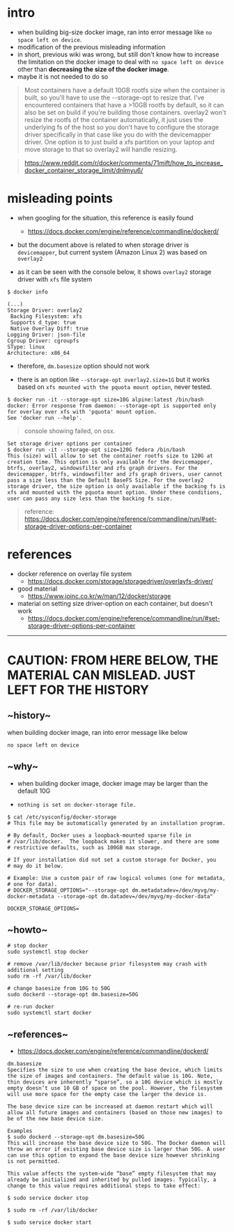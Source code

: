 # intro

- when building big-size docker image, ran into error message like `no space left on device`.
- modification of the previous misleading information
- in short, previous wiki was wrong, but still don't know how to increase the limitation on the docker image to deal with `no space left on device` other than **decreasing the size of the docker image**.
- maybe it is not needed to do so

> Most containers have a default 10GB rootfs size when the container is built, so you'll have to use the --storage-opt to 
resize that. I've encountered containers that have a >10GB rootfs by default, so it can also be set on build if you're 
building those containers. overlay2 won't resize the rootfs of the container automatically, it just uses the underlying fs of the host so you don't have to configure the storage driver specifically in that case like you do with the devicemapper driver. One option is to just build a xfs partition on your laptop and move storage to that so overlay2 will handle resizing.

> https://www.reddit.com/r/docker/comments/71mift/how_to_increase_docker_container_storage_limit/dnlmyu6/

# misleading points

- when googling for the situation, this reference is easily found
  - https://docs.docker.com/engine/reference/commandline/dockerd/

- but the document above is related to when storage driver is `devicemapper`, but current system (Amazon Linux 2) was 
based on `overlay2`

- as it can be seen with the console below, it shows `overlay2` storage driver with `xfs` file system
```
$ docker info

(...)
Storage Driver: overlay2
 Backing Filesystem: xfs
 Supports d_type: true
 Native Overlay Diff: true
Logging Driver: json-file
Cgroup Driver: cgroupfs
SType: linux
Architecture: x86_64
```

- therefore, `dm.basesize` option should not work

- there is an option like `--storage-opt overlay2.size=1G`
but it works based on `xfs mounted with the pquota mount option`,
never tested.

```
$ docker run -it --storage-opt size=10G alpine:latest /bin/bash
docker: Error response from daemon: --storage-opt is supported only for overlay over xfs with 'pquota' mount option.
See 'docker run --help'.
```
> console showing failed, on osx. 

```
Set storage driver options per container
$ docker run -it --storage-opt size=120G fedora /bin/bash
This (size) will allow to set the container rootfs size to 120G at creation time. This option is only available for the devicemapper, btrfs, overlay2, windowsfilter and zfs graph drivers. For the devicemapper, btrfs, windowsfilter and zfs graph drivers, user cannot pass a size less than the Default BaseFS Size. For the overlay2 storage driver, the size option is only available if the backing fs is xfs and mounted with the pquota mount option. Under these conditions, user can pass any size less than the backing fs size.
```
> reference: https://docs.docker.com/engine/reference/commandline/run/#set-storage-driver-options-per-container


# references
- docker reference on overlay file system
  - https://docs.docker.com/storage/storagedriver/overlayfs-driver/
- good material
  - https://www.joinc.co.kr/w/man/12/docker/storage
- material on setting size driver-option on each container, but doesn't work
  - https://docs.docker.com/engine/reference/commandline/run/#set-storage-driver-options-per-container

---
# CAUTION: FROM HERE BELOW, THE MATERIAL CAN MISLEAD. JUST LEFT FOR THE HISTORY

## ~history~

when building docker image, ran into error message like below
```
no space left on device
```

## ~why~
- when building docker image, docker image may be larger than the default 10G 

- `nothing is set on docker-storage file.`
```
$ cat /etc/sysconfig/docker-storage
# This file may be automatically generated by an installation program.

# By default, Docker uses a loopback-mounted sparse file in
# /var/lib/docker.  The loopback makes it slower, and there are some
# restrictive defaults, such as 100GB max storage.

# If your installation did not set a custom storage for Docker, you
# may do it below.

# Example: Use a custom pair of raw logical volumes (one for metadata,
# one for data).
# DOCKER_STORAGE_OPTIONS="--storage-opt dm.metadatadev=/dev/myvg/my-docker-metadata --storage-opt dm.datadev=/dev/myvg/my-docker-data"

DOCKER_STORAGE_OPTIONS=
```
## ~howto~

```console
# stop docker
sudo systemctl stop docker

# remove /var/lib/docker because prior filesystem may crash with additional setting
sudo rm -rf /var/lib/docker

# change basesize from 10G to 50G
sudo dockerd --storage-opt dm.basesize=50G

# re-run docker
sudo systemctl start docker
```

## ~references~
- https://docs.docker.com/engine/reference/commandline/dockerd/

```
dm.basesize
Specifies the size to use when creating the base device, which limits the size of images and containers. The default value is 10G. Note, thin devices are inherently “sparse”, so a 10G device which is mostly empty doesn’t use 10 GB of space on the pool. However, the filesystem will use more space for the empty case the larger the device is.

The base device size can be increased at daemon restart which will allow all future images and containers (based on those new images) to be of the new base device size.

Examples
$ sudo dockerd --storage-opt dm.basesize=50G
This will increase the base device size to 50G. The Docker daemon will throw an error if existing base device size is larger than 50G. A user can use this option to expand the base device size however shrinking is not permitted.

This value affects the system-wide “base” empty filesystem that may already be initialized and inherited by pulled images. Typically, a change to this value requires additional steps to take effect:

$ sudo service docker stop

$ sudo rm -rf /var/lib/docker

$ sudo service docker start
```

